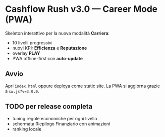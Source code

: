 # Cashflow Rush v3.0 — Career Mode (PWA)

Skeleton interattivo per la nuova modalità **Carriera**:
- 10 livelli progressivi
- nuovi KPI: **Efficienza** e **Reputazione**
- overlay **PLAY**
- PWA offline-first con **auto-update**

## Avvio
Apri `index.html` oppure deploya come static site. La PWA si aggiorna grazie a `sw.js?v=3.0.0`.

## TODO per release completa
- tuning regole economiche per ogni livello
- schermata Riepilogo Finanziario con animazioni
- ranking locale
